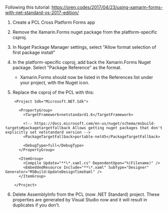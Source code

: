 
Following this tutorial: https://oren.codes/2017/04/23/using-xamarin-forms-with-net-standard-vs-2017-edition/ 

1. Create a PCL Cross Platform Forms app
2. Remove the Xamarin.Forms nuget package from the platform-specific csproj. 
3. In Nuget Package Manager settings, select "Allow format selection of first package install"
4. In the platform-specific csproj, add back the Xamarin.Forms Nuget package. Select "Package Reference" as the format.
	- Xamarin.Forms should now be listed in the References list under your project, with the Nuget icon.

5. Replace the csproj of the PCL with this: 

```
	<Project Sdk="Microsoft.NET.Sdk">

	  <PropertyGroup>
	    <TargetFramework>netstandard1.6</TargetFramework>
        
        <!-- https://docs.microsoft.com/en-us/nuget/schema/msbuild-targets#packagetargetfallback Allows getting nuget packages that don't explicitly set netstandard version -->
    	<PackageTargetFallback>portable-net45</PackageTargetFallback>

	    <DebugType>full</DebugType>
	  </PropertyGroup>

	  <ItemGroup>
	    <Compile Update="**\*.xaml.cs" DependentUpon="%(Filename)" />
	    <EmbeddedResource Include="**\*.xaml" SubType="Designer" Generator="MSBuild:UpdateDesignTimeXaml" />    
	  </ItemGroup>
	  
	</Project>
```

6. Delete AssemblyInfo from the PCL (now .NET Standard) project. These properties are generated by Visual Studio now and it will result in duplicates if you don't. 